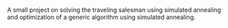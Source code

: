 A small project on solving the traveling salesman using simulated annealing and optimization of a generic algorithm using simulated annealing.
